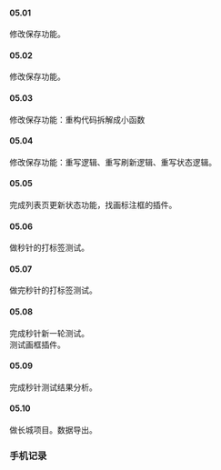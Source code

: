 
#### 05.01  

修改保存功能。   


#### 05.02  

修改保存功能。   


#### 05.03  

修改保存功能：重构代码拆解成小函数


#### 05.04  

修改保存功能：重写逻辑、重写刷新逻辑、重写状态逻辑。    


#### 05.05  

完成列表页更新状态功能，找画标注框的插件。    


#### 05.06    

做秒针的打标签测试。    


#### 05.07    

做完秒针的打标签测试。    


#### 05.08    

完成秒针新一轮测试。    
测试画框插件。   


#### 05.09  

完成秒针测试结果分析。   


#### 05.10   

做长城项目。数据导出。    




### 手机记录  



